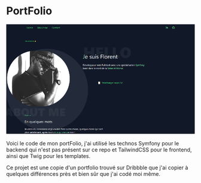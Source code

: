 # PortFolio

![COVER](https://github.com/FlorentBouysse/PortFolio/blob/main/public/img/PictureReadMe.png)

Voici le code de mon portFolio, j'ai utilisé les technos Symfony pour le backend qui n'est pas présent sur ce repo et TailwindCSS pour le frontend, ainsi que Twig pour les templates.

Ce projet est une copie d'un portfolio trouvé sur Dribbble que j'ai copier à quelques différences près et bien sûr que j'ai codé moi même.